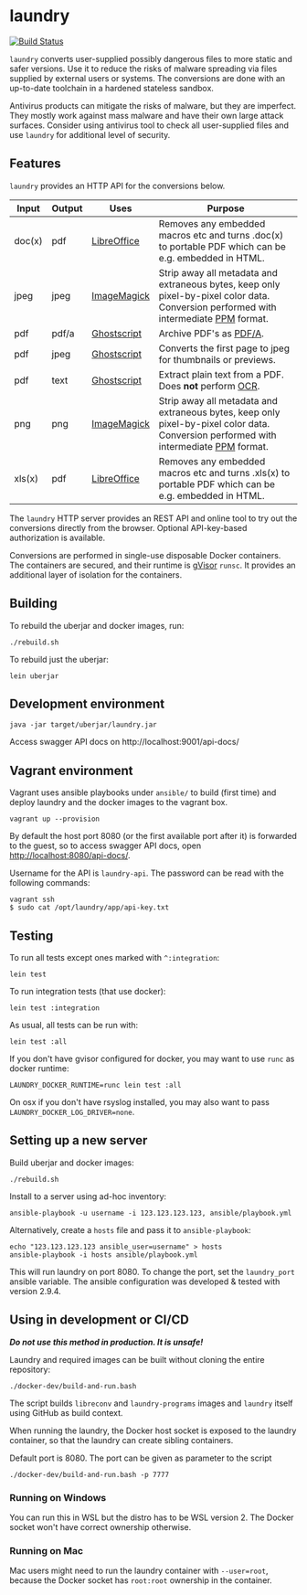 # laundry

[![Build Status](https://travis-ci.org/solita/laundry.svg?branch=develop)](https://travis-ci.org/solita/laundry)

`laundry` converts user-supplied possibly dangerous files to more static and safer versions. Use it to reduce the risks of malware spreading via files supplied by external users or systems. The conversions are done with an up-to-date toolchain in a hardened stateless sandbox.

Antivirus products can mitigate the risks of malware, but they are imperfect. They mostly work against mass malware and have their own large attack surfaces. Consider using antivirus tool to check all user-supplied files and use `laundry` for additional level of security.

## Features

`laundry` provides an HTTP API for the conversions below.

| Input  | Output | Uses                                        | Purpose |
|--------|--------|---------------------------------------------|---------|
| doc(x) | pdf    | [LibreOffice](https://www.libreoffice.org/) | Removes any embedded macros etc and turns .doc(x) to portable PDF which can be e.g. embedded in HTML. |
| jpeg   | jpeg   | [ImageMagick](https://imagemagick.org/)     | Strip away all metadata and extraneous bytes, keep only pixel-by-pixel color data. Conversion performed with intermediate [PPM](https://en.wikipedia.org/wiki/Netpbm) format. |
| pdf    | pdf/a  | [Ghostscript](https://www.ghostscript.com/) | Archive PDF's as [PDF/A](https://en.wikipedia.org/wiki/PDF/A). |
| pdf    | jpeg   | [Ghostscript](https://www.ghostscript.com/) | Converts the first page to jpeg for thumbnails or previews. |
| pdf    | text   | [Ghostscript](https://www.ghostscript.com/) | Extract plain text from a PDF. Does **not** perform [OCR](https://en.wikipedia.org/wiki/Optical_character_recognition). |
| png    | png    | [ImageMagick](https://imagemagick.org/)     | Strip away all metadata and extraneous bytes, keep only pixel-by-pixel color data. Conversion performed with intermediate [PPM](https://en.wikipedia.org/wiki/Netpbm) format. |
| xls(x) | pdf    | [LibreOffice](https://www.libreoffice.org/) |  Removes any embedded macros etc and turns .xls(x) to portable PDF which can be e.g. embedded in HTML. |

The `laundry` HTTP server provides an REST API and online tool to try out the conversions directly from the browser. Optional API-key-based authorization is available.

Conversions are performed in single-use disposable Docker containers. The containers are secured, and their runtime is [gVisor](https://gvisor.dev/) `runsc`. It provides an additional layer of isolation for the containers.

## Building

To rebuild the uberjar and docker images, run:

    ./rebuild.sh

To rebuild just the uberjar:

    lein uberjar

## Development environment

    java -jar target/uberjar/laundry.jar

Access swagger API docs on http://localhost:9001/api-docs/

## Vagrant environment

Vagrant uses ansible playbooks under `ansible/` to build (first time) and deploy laundry and the docker images to the vagrant box.

    vagrant up --provision

By default the host port 8080 (or the first available port after it) is forwarded to the guest, so to access swagger API docs, open <http://localhost:8080/api-docs/>.

Username for the API is `laundry-api`. The password can be read with the following commands:

    vagrant ssh
    $ sudo cat /opt/laundry/app/api-key.txt

## Testing

To run all tests except ones marked with `^:integration`:

    lein test

To run integration tests (that use docker):

    lein test :integration

As usual, all tests can be run with:

    lein test :all

If you don't have gvisor configured for docker, you may want to use `runc` as docker runtime:

    LAUNDRY_DOCKER_RUNTIME=runc lein test :all

On osx if you don't have rsyslog installed, you may also want to pass `LAUNDRY_DOCKER_LOG_DRIVER=none`.

## Setting up a new server

Build uberjar and docker images:

    ./rebuild.sh

Install to a server using ad-hoc inventory:

    ansible-playbook -u username -i 123.123.123.123, ansible/playbook.yml

Alternatively, create a `hosts` file and pass it to `ansible-playbook`:

    echo "123.123.123.123 ansible_user=username" > hosts
    ansible-playbook -i hosts ansible/playbook.yml

This will run laundry on port 8080.
To change the port, set the `laundry_port` ansible variable.
The ansible configuration was developed & tested with version 2.9.4.

## Using in development or CI/CD
_**Do not use this method in production. It is unsafe!**_

Laundry and required images can be built without cloning the entire repository:

    ./docker-dev/build-and-run.bash

The script builds `libreconv` and `laundry-programs` images and `laundry` itself using GitHub as build context.

When running the laundry, the Docker host socket is exposed to the laundry container, so that the laundry can create sibling containers.

Default port is 8080. The port can be given as parameter to the script

    ./docker-dev/build-and-run.bash -p 7777

### Running on Windows
You can run this in WSL but the distro has to be WSL version 2. The Docker socket won't have correct ownership otherwise.

### Running on Mac
Mac users might need to run the laundry container with `--user=root`, because the Docker socket has `root:root` ownership in the container.
